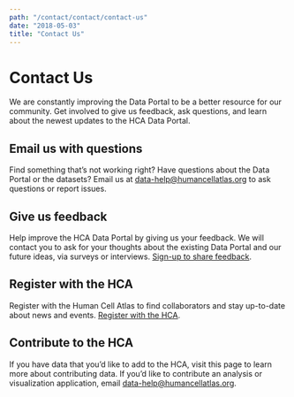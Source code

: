 ```yaml
---
path: "/contact/contact/contact-us"
date: "2018-05-03"
title: "Contact Us"
---
```


# Contact Us

We are constantly improving the Data Portal to be a better resource for our community.  Get involved to give us feedback, ask questions, and learn about the newest updates to the HCA Data Portal.  

## Email us with questions

Find something that’s not working right?  Have questions about the Data Portal or the datasets? Email us at [data-help@humancellatlas.org](mailto:data-help@humancellatlas.org) to ask questions or report issues. 

## Give us feedback

Help improve the HCA Data Portal by giving us your feedback.  We will contact you to ask for your thoughts about the existing Data Portal and our future ideas, via surveys or interviews. [Sign-up to share feedback](https://docs.google.com/forms/d/e/1FAIpQLSdVAfI6ykvVoZZmbQwJCqIIBIii5h7fdvd5idKXQoUyvEwHrw/viewform). 

## Register with the HCA

Register with the Human Cell Atlas to find collaborators and stay up-to-date about news and events.  [Register with the HCA](https://www.humancellatlas.org/joinHCA).

## Contribute to the HCA

If you have data that you’d like to add to the HCA, visit this page to learn more about contributing data.  If you’d like to contribute an analysis or visualization application, email [data-help@humancellatlas.org](mailto:data-help@humancellatlas.org). 
